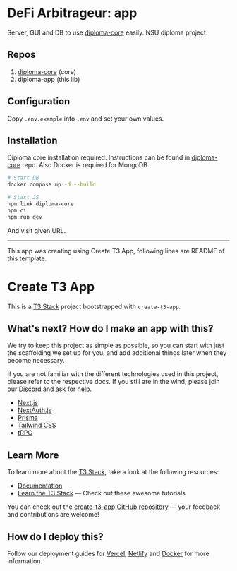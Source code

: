 # DeFi Arbitrageur: app

Server, GUI and DB to use [diploma-core](https://github.com/zpix1/diploma-core) easily. NSU diploma project.

## Repos

1. [diploma-core](https://github.com/zpix1/diploma-core) (core)
2. diploma-app (this lib)

## Configuration

Copy `.env.example` into `.env` and set your own values.

## Installation

Diploma core installation required. Instructions can be found in [diploma-core](https://github.com/zpix1/diploma-core) repo. Also Docker is required for MongoDB.

```bash
# Start DB
docker compose up -d --build

# Start JS
npm link diploma-core
npm ci
npm run dev
```

And visit given URL.

************

This app was creating using Create T3 App, following lines are README of this template.

# Create T3 App

This is a [T3 Stack](https://create.t3.gg/) project bootstrapped with `create-t3-app`.

## What's next? How do I make an app with this?

We try to keep this project as simple as possible, so you can start with just the scaffolding we set up for you, and add additional things later when they become necessary.

If you are not familiar with the different technologies used in this project, please refer to the respective docs. If you still are in the wind, please join our [Discord](https://t3.gg/discord) and ask for help.

- [Next.js](https://nextjs.org)
- [NextAuth.js](https://next-auth.js.org)
- [Prisma](https://prisma.io)
- [Tailwind CSS](https://tailwindcss.com)
- [tRPC](https://trpc.io)

## Learn More

To learn more about the [T3 Stack](https://create.t3.gg/), take a look at the following resources:

- [Documentation](https://create.t3.gg/)
- [Learn the T3 Stack](https://create.t3.gg/en/faq#what-learning-resources-are-currently-available) — Check out these awesome tutorials

You can check out the [create-t3-app GitHub repository](https://github.com/t3-oss/create-t3-app) — your feedback and contributions are welcome!

## How do I deploy this?

Follow our deployment guides for [Vercel](https://create.t3.gg/en/deployment/vercel), [Netlify](https://create.t3.gg/en/deployment/netlify) and [Docker](https://create.t3.gg/en/deployment/docker) for more information.
